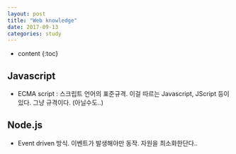 ```yaml
---
layout: post
title: "Web knowledge"
date: 2017-09-13
categories: study
---
```


* content
{:toc}

## Javascript
- ECMA script : 스크립트 언어의 표준규격. 이걸 따르는 Javascript, JScript 등이 있다. 그냥 규격이다. (아닐수도..)

## Node.js
- Event driven 방식. 이벤트가 발생해야만 동작. 자원을 최소화한단다..